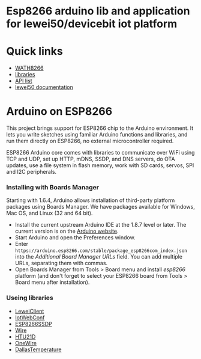 Esp8266 arduino lib and application for lewei50/devicebit iot platform
===========================================

# Quick links

- [WATH8266](/WATH8266)
- [libraries](/libraries)
- [API list](https://www.lewei50.com/dev/apiList?version=1&sk=71)
- [lewei50 documentation](https://www.kancloud.cn/lewei50/lewei50-usermanual/811104)

# Arduino on ESP8266

This project brings support for ESP8266 chip to the Arduino environment. It lets you write sketches using familiar Arduino functions and libraries, and run them directly on ESP8266, no external microcontroller required.

ESP8266 Arduino core comes with libraries to communicate over WiFi using TCP and UDP, set up HTTP, mDNS, SSDP, and DNS servers, do OTA updates, use a file system in flash memory, work with SD cards, servos, SPI and I2C peripherals.

### Installing with Boards Manager

Starting with 1.6.4, Arduino allows installation of third-party platform packages using Boards Manager. We have packages available for Windows, Mac OS, and Linux (32 and 64 bit).

- Install the current upstream Arduino IDE at the 1.8.7 level or later. The current version is on the [Arduino website](https://www.arduino.cc/en/main/software).
- Start Arduino and open the Preferences window.
- Enter ```https://arduino.esp8266.com/stable/package_esp8266com_index.json``` into the *Additional Board Manager URLs* field. You can add multiple URLs, separating them with commas.
- Open Boards Manager from Tools > Board menu and install *esp8266* platform (and don't forget to select your ESP8266 board from Tools > Board menu after installation).

### Useing libraries

- [LeweiClient](/libraries/LeweiClient)
- [IotWebConf](https://github.com/prampec/IotWebConf)
- [ESP8266SSDP](/libraries/ESP8266SSDP)
- [Wire](https://www.arduino.cc/en/Reference/Wire)
- [HTU21D](https://github.com/enjoyneering/HTU21D)
- [OneWire](https://github.com/PaulStoffregen/OneWire)
- [DallasTemperature](https://github.com/milesburton/Arduino-Temperature-Control-Library)
